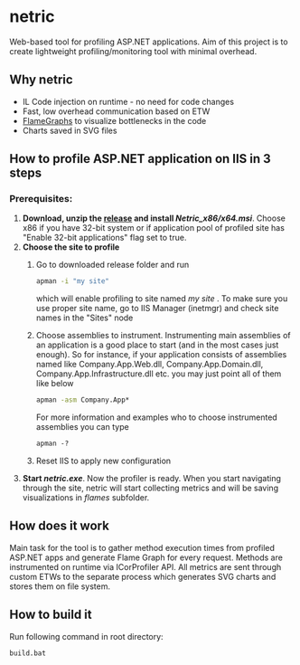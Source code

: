 # netric
Web-based tool for profiling ASP.NET applications. Aim of this project is to create lightweight profiling/monitoring tool with minimal overhead. 

## Why netric
* IL Code injection on runtime - no need for code changes
* Fast, low overhead communication based on ETW
* [FlameGraphs](http://www.brendangregg.com/flamegraphs.html) to visualize bottlenecks in the code
* Charts saved in SVG files


## How to profile ASP.NET application on IIS in 3 steps

### Prerequisites:

1. __Download, unzip the [release](https://github.com/MaciekLesiczka/netric/releases/tag/v0.1-alpha) and install *Netric_x86/x64.msi*__. Choose x86 if you have 32-bit system or if application pool of profiled site has "Enable 32-bit applications" flag set to true.
2. **Choose the site to profile**
    1. Go to downloaded release folder and run

        ```bat
        apman -i "my site"
        ```
        which will enable profiling to site named *my site* . To make sure you use proper site name, go to IIS Manager (inetmgr) and check site names in the "Sites" node
    2. Choose assemblies to instrument. Instrumenting main assemblies of an application is a good place to start (and in the most cases just enough). So for instance, if your application consists of assemblies named like Company.App.Web.dll, Company.App.Domain.dll, Company.App.Infrastructure.dll etc. you may just point all of them like below
       
        ```bat
        apman -asm Company.App*
        ```
        For more information and examples who to choose instrumented assemblies you can type
        
        ```bat
        apman -?
        ```
    3. Reset IIS to apply new configuration
3. __Start *netric.exe*__. Now the profiler is ready. When you start navigating through the site, netric will start collecting metrics  and will be saving visualizations in *flames* subfolder.

## How does it work
Main task for the tool is to gather method execution times from profiled ASP.NET apps and generate Flame Graph for every request. Methods are instrumented on runtime via ICorProfiler API. All metrics are sent through custom ETWs to the separate process which generates SVG charts and stores them on file system.



## How to build it

Run following command in root directory:

```
build.bat
```
